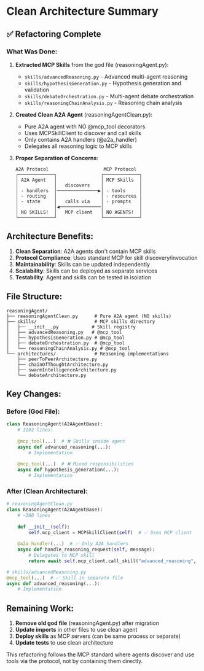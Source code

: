 # Clean Architecture Summary

## ✅ Refactoring Complete

### What Was Done:

1. **Extracted MCP Skills** from the god file (reasoningAgent.py):
   - `skills/advancedReasoning.py` - Advanced multi-agent reasoning
   - `skills/hypothesisGeneration.py` - Hypothesis generation and validation
   - `skills/debateOrchestration.py` - Multi-agent debate orchestration
   - `skills/reasoningChainAnalysis.py` - Reasoning chain analysis

2. **Created Clean A2A Agent** (reasoningAgentClean.py):
   - Pure A2A agent with NO @mcp_tool decorators
   - Uses MCPSkillClient to discover and call skills
   - Only contains A2A handlers (@a2a_handler)
   - Delegates all reasoning logic to MCP skills

3. **Proper Separation of Concerns**:
   ```
   A2A Protocol                    MCP Protocol
   ┌─────────────┐                ┌─────────────┐
   │ A2A Agent   │                │ MCP Skills  │
   │             │   discovers    │             │
   │ - handlers  │───────────────▶│ - tools     │
   │ - routing   │                │ - resources │
   │ - state     │   calls via    │ - prompts   │
   │             │◀───────────────│             │
   │ NO SKILLS!  │   MCP client   │ NO AGENTS!  │
   └─────────────┘                └─────────────┘
   ```

## Architecture Benefits:

1. **Clean Separation**: A2A agents don't contain MCP skills
2. **Protocol Compliance**: Uses standard MCP for skill discovery/invocation
3. **Maintainability**: Skills can be updated independently
4. **Scalability**: Skills can be deployed as separate services
5. **Testability**: Agent and skills can be tested in isolation

## File Structure:
```
reasoningAgent/
├── reasoningAgentClean.py      # Pure A2A agent (NO skills)
├── skills/                     # MCP skills directory
│   ├── __init__.py            # Skill registry
│   ├── advancedReasoning.py   # @mcp_tool
│   ├── hypothesisGeneration.py # @mcp_tool
│   ├── debateOrchestration.py  # @mcp_tool
│   └── reasoningChainAnalysis.py # @mcp_tool
└── architectures/              # Reasoning implementations
    ├── peerToPeerArchitecture.py
    ├── chainOfThoughtArchitecture.py
    ├── swarmIntelligenceArchitecture.py
    └── debateArchitecture.py
```

## Key Changes:

### Before (God File):
```python
class ReasoningAgent(A2AAgentBase):
    # 3192 lines!
    
    @mcp_tool(...)  # ❌ Skills inside agent
    async def advanced_reasoning(...):
        # Implementation
    
    @mcp_tool(...)  # ❌ Mixed responsibilities
    async def hypothesis_generation(...):
        # Implementation
```

### After (Clean Architecture):
```python
# reasoningAgentClean.py
class ReasoningAgent(A2AAgentBase):
    # ~300 lines
    
    def __init__(self):
        self.mcp_client = MCPSkillClient(self)  # ✅ Uses MCP client
    
    @a2a_handler(...)  # ✅ Only A2A handlers
    async def handle_reasoning_request(self, message):
        # Delegates to MCP skill
        return await self.mcp_client.call_skill("advanced_reasoning", ...)

# skills/advancedReasoning.py
@mcp_tool(...)  # ✅ Skill in separate file
async def advanced_reasoning(...):
    # Implementation
```

## Remaining Work:

1. **Remove old god file** (reasoningAgent.py) after migration
2. **Update imports** in other files to use clean agent
3. **Deploy skills** as MCP servers (can be same process or separate)
4. **Update tests** to use clean architecture

This refactoring follows the MCP standard where agents discover and use tools via the protocol, not by containing them directly.